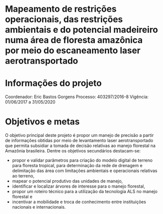 Mapeamento de restrições operacionais, das restrições ambientais e do potencial madeireiro numa área de floresta amazônica por meio do escaneamento laser aerotransportado
=====

# Informações do projeto
Coordenador: Eric Bastos Gorgens
Processo: 403297/2016-8
Vigência: 01/06/2017 a 31/05/2020

# Objetivos e metas

O objetivo principal deste projeto é propor um manejo de precisão a partir de informações obtidas por meio de levantamento laser aerotransportado que permita subsidiar a tomada de decisão relativas ao manejo florestal na Amazônia brasileira. Dentre os objetivos secundários destacam-se: 

- propor e validar parâmetros para criação do modelo digital de terreno para floresta tropical, para determinação da rede de drenagem e delimitação das área com limitações ambientais e operacionais relativas ao terreno, 
- mapear o potencial produtivo das unidades de manejo, 
- identificar e localizar árvores de interesse para o manejo florestal,
- propor um roteiro técnico para a utilização da tecnologia ALS no manejo florestal e 
- incentivar a mobilidade e troca de conhecimento entre instituições nacionais e internacionais.
